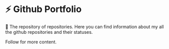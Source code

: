 # :zap: Github Portfolio
:open_file_folder: The repository of repositories. Here you can find information about my all the github repositories and their statuses.

Follow for more content.
